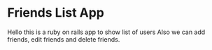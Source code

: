 # Friends List App

Hello this is a ruby on rails app to show list of users
Also we can add friends, edit friends and delete friends.
